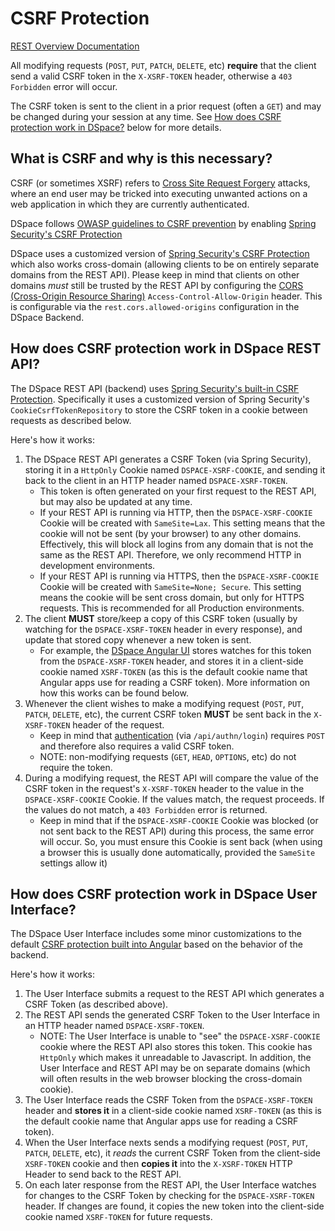 # CSRF Protection
[REST Overview Documentation](README.md)

All modifying requests (`POST`, `PUT`, `PATCH`, `DELETE`, etc) **require** that the client send a valid CSRF token
in the `X-XSRF-TOKEN` header, otherwise a `403 Forbidden` error will occur. 

The CSRF token is sent to the client in a prior request (often a `GET`) and may be changed during your session at any time.
See [How does CSRF protection work in DSpace?](#how-does-csrf-protection-work-in-dspace) below for more details.

## What is CSRF and why is this necessary?

CSRF (or sometimes XSRF) refers to [Cross Site Request Forgery](https://owasp.org/www-community/attacks/csrf) attacks, where
an end user may be tricked into executing unwanted actions on a web application in which they are currently authenticated.

DSpace follows [OWASP guidelines to CSRF prevention](https://cheatsheetseries.owasp.org/cheatsheets/Cross-Site_Request_Forgery_Prevention_Cheat_Sheet.html)
by enabling [Spring Security's CSRF Protection](https://docs.spring.io/spring-security/site/docs/current/reference/html5/#csrf)

DSpace uses a customized version of [Spring Security's CSRF Protection](https://docs.spring.io/spring-security/site/docs/current/reference/html5/#csrf)
which also works cross-domain (allowing clients to be on entirely separate domains from the REST API).
Please keep in mind that clients on other domains *must* still be trusted by the REST API by configuring the [CORS (Cross-Origin Resource Sharing)](https://developer.mozilla.org/en-US/docs/Web/HTTP/CORS)
`Access-Control-Allow-Origin` header. This is configurable via the `rest.cors.allowed-origins` configuration in the DSpace Backend.

## How does CSRF protection work in DSpace REST API?

The DSpace REST API (backend) uses [Spring Security's built-in CSRF Protection](https://docs.spring.io/spring-security/reference/servlet/exploits/csrf.html).  Specifically it uses a customized version of Spring Security's `CookieCsrfTokenRepository` to store the CSRF token in a cookie between requests as described below.

Here's how it works:

1. The DSpace REST API generates a CSRF Token (via Spring Security), storing it in a `HttpOnly` Cookie named `DSPACE-XSRF-COOKIE`, and sending
it back to the client in an HTTP header named `DSPACE-XSRF-TOKEN`.
   * This token is often generated on your first request to the REST API, but may also be updated at any time.
   * If your REST API is running via HTTP, then the `DSPACE-XSRF-COOKIE` Cookie will be created with `SameSite=Lax`. This setting means that the cookie will not be sent (by your browser) to any other domains. Effectively, this will block all logins from any domain that is not the same as the REST API. Therefore, we only recommend HTTP in development environments.
   * If your REST API is running via HTTPS, then the `DSPACE-XSRF-COOKIE` Cookie will be created with `SameSite=None; Secure`. This setting means the cookie will be sent cross domain, but only for HTTPS requests. This is recommended for all Production environments.
2. The client **MUST** store/keep a copy of this CSRF token (usually by watching for the `DSPACE-XSRF-TOKEN` header in every response),
and update that stored copy whenever a new token is sent.
   * For example, the [DSpace Angular UI](https://github.com/DSpace/dspace-angular) stores watches for this token from the `DSPACE-XSRF-TOKEN` header, and stores it in a client-side cookie named `XSRF-TOKEN` (as this is the default cookie name that Angular apps use for reading a CSRF token).  More information on how this works can be found below.
3. Whenever the client wishes to make a modifying request (`POST`, `PUT`, `PATCH`, `DELETE`, etc), 
the current CSRF token **MUST** be sent back in the `X-XSRF-TOKEN` header of the request.
   * Keep in mind that [authentication](authentication.md) (via `/api/authn/login`) requires `POST` and therefore also requires a valid CSRF token.
   * NOTE: non-modifying requests (`GET`, `HEAD`, `OPTIONS`, etc) do not require the token.
4. During a modifying request, the REST API will compare the value of the CSRF token in the request's
`X-XSRF-TOKEN` header to the value in the `DSPACE-XSRF-COOKIE` Cookie. If the values match, the request proceeds.
If the values do not match, a `403 Forbidden` error is returned.
   * Keep in mind that if the `DSPACE-XSRF-COOKIE` Cookie was blocked (or not sent back to the REST API) during this process, the same error will occur. So, you must ensure this Cookie is sent back (when using a browser this is usually done automatically, provided the `SameSite` settings allow it)

## How does CSRF protection work in DSpace User Interface?

The DSpace User Interface includes some minor customizations to the default [CSRF protection built into Angular](https://angular.io/guide/http-security-xsrf-protection) based on the behavior of the backend.

Here's how it works:
1. The User Interface submits a request to the REST API which generates a CSRF Token (as described above).
2. The REST API sends the generated CSRF Token to the User Interface in an HTTP header named `DSPACE-XSRF-TOKEN`.
    * NOTE: The User Interface is unable to "see" the `DSPACE-XSRF-COOKIE` cookie where the REST API also stores this token.  This cookie has `HttpOnly` which makes it unreadable to Javascript. In addition, the User Interface and REST API may be on separate domains (which will often results in the web browser blocking the cross-domain cookie).
3. The User Interface reads the CSRF Token from the `DSPACE-XSRF-TOKEN` header and **stores it** in a client-side cookie named `XSRF-TOKEN` (as this is the default cookie name that Angular apps use for reading a CSRF token).
4. When the User Interface nexts sends a modifying request (`POST`, `PUT`, `PATCH`, `DELETE`, etc), it *reads* the current CSRF Token from the client-side `XSRF-TOKEN` cookie and then **copies it** into the `X-XSRF-TOKEN` HTTP Header to send back to the REST API.
5. On each later response from the REST API, the User Interface watches for changes to the CSRF Token by checking for the `DSPACE-XSRF-TOKEN` header.  If changes are found, it copies the new token into the client-side cookie named `XSRF-TOKEN` for future requests.

